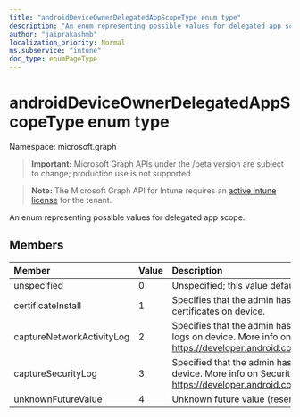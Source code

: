 ```yaml
---
title: "androidDeviceOwnerDelegatedAppScopeType enum type"
description: "An enum representing possible values for delegated app scope."
author: "jaiprakashmb"
localization_priority: Normal
ms.subservice: "intune"
doc_type: enumPageType
---
```


# androidDeviceOwnerDelegatedAppScopeType enum type

Namespace: microsoft.graph

> **Important:** Microsoft Graph APIs under the /beta version are subject to change; production use is not supported.

> **Note:** The Microsoft Graph API for Intune requires an [active Intune license](https://go.microsoft.com/fwlink/?linkid=839381) for the tenant.

An enum representing possible values for delegated app scope.

## Members
|Member|Value|Description|
|:---|:---|:---|
|unspecified|0|Unspecified; this value defaults to DELEGATED_SCOPE_UNSPECIFIED.|
|certificateInstall|1|Specifies that the admin has given app permission to install and manage certificates on device.|
|captureNetworkActivityLog|2|Specifies that the admin has given app permission to capture network activity logs on device. More info on Network activity logs: https://developer.android.com/work/dpc/logging |
|captureSecurityLog|3|Specified that the admin has given permission to capture security logs on device. More info on Security logs: https://developer.android.com/work/dpc/security#log_enterprise_device_activity|
|unknownFutureValue|4|Unknown future value (reserved, not used right now)|
